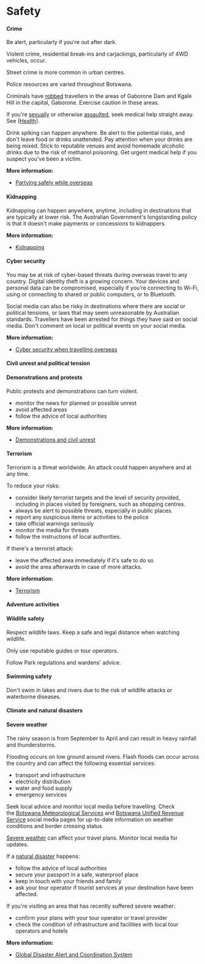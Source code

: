 # Safety

#### Crime

Be alert, particularly if you're out after dark.

Violent crime, residential break-ins and carjackings, particularly of 4WD vehicles, occur.

Street crime is more common in urban centres.

Police resources are varied throughout Botswana.

Criminals have [robbed](/before-you-go/safety/theft-robbery "Theft and robbery") travellers in the areas of Gaborone Dam and Kgale Hill in the capital, Gaborone. Exercise caution in these areas.

If you're [sexually](/before-you-go/safety/sexual-assault "Reducing the risk of sexual assault and harassment") or otherwise [assaulted](/before-you-go/safety/assault "Reducing the risk of assault"), seek medical help straight away. See ([Health](#health)).

Drink spiking can happen anywhere. Be alert to the potential risks, and don't leave food or drinks unattended. Pay attention when your drinks are being mixed. Stick to reputable venues and avoid homemade alcoholic drinks due to the risk of methanol poisoning. Get urgent medical help if you suspect you’ve been a victim.

**More information:**

* [Partying safely while overseas](https://aus01.safelinks.protection.outlook.com/?url=https%3A%2F%2Fwww.smartraveller.gov.au%2Fbefore-you-go%2Fsafety%2Fpartying&data=05%7C02%7CSatish.Rajah%40dfat.gov.au%7Ceca5cd09b61c410f396208dd508c3c2b%7C9b7f23b30e8347a58a40ffa8a6fea536%7C0%7C0%7C638755285417547179%7CUnknown%7CTWFpbGZsb3d8eyJFbXB0eU1hcGkiOnRydWUsIlYiOiIwLjAuMDAwMCIsIlAiOiJXaW4zMiIsIkFOIjoiTWFpbCIsIldUIjoyfQ%3D%3D%7C0%7C%7C%7C&sdata=v0gCq8Zxg%2FqnHNTqwtUWcSUuIeANtxubgjSr1KIoBO4%3D&reserved=0)

#### Kidnapping

Kidnapping can happen anywhere, anytime, including in destinations that are typically at lower risk. The Australian Government's longstanding policy is that it doesn't make payments or concessions to kidnappers.

**More information:**

* [Kidnapping](https://www.smartraveller.gov.au/before-you-go/safety/kidnapping)

#### Cyber security

You may be at risk of cyber-based threats during overseas travel to any country. Digital identity theft is a growing concern. Your devices and personal data can be compromised, especially if you’re connecting to Wi-Fi, using or connecting to shared or public computers, or to Bluetooth.

Social media can also be risky in destinations where there are social or political tensions, or laws that may seem unreasonable by Australian standards. Travellers have been arrested for things they have said on social media. Don't comment on local or political events on your social media.

**More information:**

* [Cyber security when travelling overseas](https://www.smartraveller.gov.au/before-you-go/staying-safe/cyber-security)

#### Civil unrest and political tension

#### Demonstrations and protests

Public protests and demonstrations can turn violent.

* monitor the news for planned or possible unrest
* avoid affected areas
* follow the advice of local authorities

**More information:**

* [Demonstrations and civil unrest](/before-you-go/safety/protests-civil-unrest "Protests and civil unrest")

#### Terrorism

Terrorism is a threat worldwide. An attack could happen anywhere and at any time.

To reduce your risks:

* consider likely terrorist targets and the level of security provided, including in places visited by foreigners, such as shopping centres.
* always be alert to possible threats, especially in public places.
* report any suspicious items or activities to the police
* take official warnings seriously
* monitor the media for threats
* follow the instructions of local authorities.

If there's a terrorist attack:

* leave the affected area immediately if it's safe to do so
* avoid the area afterwards in case of more attacks.

**More information:**

* [Terrorism](/before-you-go/safety/terrorism "Terrorism")

#### Adventure activities

#### Wildlife safety

Respect wildlife laws. Keep a safe and legal distance when watching wildlife.

Only use reputable guides or tour operators.

Follow Park regulations and wardens' advice.

#### Swimming safety

Don't swim in lakes and rivers due to the risk of wildlife attacks or waterborne diseases.

#### Climate and natural disasters

#### Severe weather

The rainy season is from September to April and can result in heavy rainfall and thunderstorms. 

Flooding occurs on low ground around rivers. Flash floods can occur across the country and can affect the following essential services:

* transport and infrastructure
* electricity distribution
* water and food supply
* emergency services

Seek local advice and monitor local media before travelling. Check the [Botswana Meteorological Services](https://aus01.safelinks.protection.outlook.com/?url=https%3A%2F%2Fwww.facebook.com%2FBotswanaMet&data=05%7C02%7CBrad.Kajewski%40dfat.gov.au%7C10e2f91b3ee34a720b2208dd54aaaa42%7C9b7f23b30e8347a58a40ffa8a6fea536%7C0%7C0%7C638759814168951129%7CUnknown%7CTWFpbGZsb3d8eyJFbXB0eU1hcGkiOnRydWUsIlYiOiIwLjAuMDAwMCIsIlAiOiJXaW4zMiIsIkFOIjoiTWFpbCIsIldUIjoyfQ%3D%3D%7C0%7C%7C%7C&sdata=Zp0ALwJm%2Fr8dcCME96MXi16dp64F2eIcjphXLzWBGfE%3D&reserved=0) and [Botswana Unified Revenue Service](https://aus01.safelinks.protection.outlook.com/?url=https%3A%2F%2Fwww.facebook.com%2FBotswanaUnifiedRevenueService&data=05%7C02%7CBrad.Kajewski%40dfat.gov.au%7C10e2f91b3ee34a720b2208dd54aaaa42%7C9b7f23b30e8347a58a40ffa8a6fea536%7C0%7C0%7C638759814168964981%7CUnknown%7CTWFpbGZsb3d8eyJFbXB0eU1hcGkiOnRydWUsIlYiOiIwLjAuMDAwMCIsIlAiOiJXaW4zMiIsIkFOIjoiTWFpbCIsIldUIjoyfQ%3D%3D%7C0%7C%7C%7C&sdata=TvCXAK93CYz8920y7f7UmXzeUpEHfZRvktoWlMo26lo%3D&reserved=0) social media pages for up-to-date information on weather conditions and border crossing status.

[Severe weather](/while-youre-away/crisis-or-emergency/severe-weather-incident "There's a severe weather incident") can affect your travel plans. Monitor local media for updates.

If a [natural disaster](https://www.smartraveller.gov.au/before-you-go/safety/natural-disasters) happens:

* follow the advice of local authorities
* secure your passport in a safe, waterproof place
* keep in touch with your friends and family
* ask your tour operator if tourist services at your destination have been affected.

If you're visiting an area that has recently suffered severe weather:

* confirm your plans with your tour operator or travel provider
* check the condition of infrastructure and facilities with local tour operators and hotels

**More information:**

* [Global Disaster Alert and Coordination System](https://gdacs.org/)
